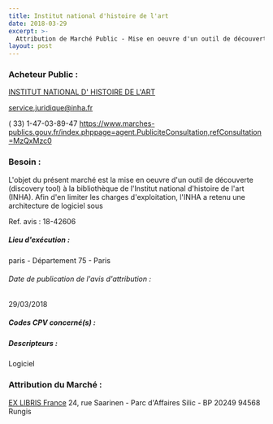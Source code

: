 ```yaml
---
title: Institut national d'histoire de l'art
date: 2018-03-29
excerpt: >-
  Attribution de Marché Public - Mise en oeuvre d'un outil de découverte associé à un résolveur de liens pour la bibliothèque de l'Institut national d'histoire de l'art
layout: post
---
```


### Acheteur Public : 
<a href="/acheteur-32/siren-197546880"> INSTITUT NATIONAL D' HISTOIRE DE L'ART</a><br/>



service.juridique@inha.fr

( 33) 1-47-03-89-47
https://www.marches-publics.gouv.fr/index.phppage=agent.PubliciteConsultation,refConsultation=MzQxMzc0
### Besoin :

L'objet du présent marché est la mise en oeuvre d'un outil de découverte (discovery tool) à la bibliothèque de l'Institut national d'histoire de l'art (INHA). Afin d'en limiter les charges d'exploitation, l'INHA a retenu une architecture de logiciel sous

Ref. avis : 18-42606


##### Lieu d'exécution :

paris - Département 75 - Paris

###### Date de publication de l'avis d'attribution : 
29/03/2018

##### Codes CPV concerné(s) :

##### Descripteurs :
Logiciel <br/>

### Attribution du Marché :
<a href="/entreprise-262/siren-449679604"> EX LIBRIS France</a>    24, rue Saarinen - Parc d'Affaires Silic - BP 20249 94568 Rungis <br/>

